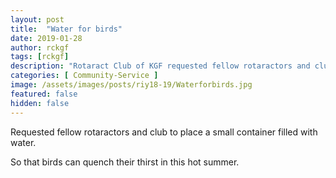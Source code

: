```yaml
---
layout: post
title:  "Water for birds"
date: 2019-01-28
author: rckgf
tags: [rckgf]
description: "Rotaract Club of KGF requested fellow rotaractors and club to place a small container filled with water. So that birds can quench their thirst in this hot summer."
categories: [ Community-Service ]
image: /assets/images/posts/riy18-19/Waterforbirds.jpg
featured: false
hidden: false
---
```


Requested fellow rotaractors and club to place a small container filled with water. 

So that birds can quench their thirst in this hot summer.